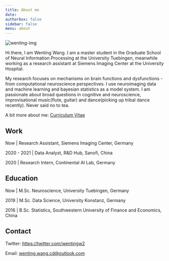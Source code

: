 ```yaml
---
title: About me
date: 
authorbox: false
sidebar: false
menu: about
---
```


![wenting-img](/img/wenting-img.png)

Hi there, I am Wenting Wang. I am a master student in the Graduate School of Neural Information Processing at the University Tuebingen, meanwhile working as a research assistant at Siemens Imaging Center at the University Hospital.

My research focuses on mechanisms on brain functions and dysfunctions - from computational neuroscience perspectives. I use neuroimaging data and machine learning and bayesian statistics as a model system. I am passionate about broad questions in cognitive and neuroscience, improvisational music(flute, guitar) and dance(picking up tribal dance recently). Never said no to tea.

A bit more about me: [Curriculum Vitae](https://docs.google.com/viewer?url=https://github.com/wenting-wang/wenting-wang.github.io/raw/main/docu/wenting-wang-cv.pdf)

## Work

Now | Research Assistant, Siemens Imaging Center, Germany

2020 - 2021 | Data Analyst, R&D Hub, Sanofi, China

2020 | Research Intern, Continental AI Lab, Germany

## Education

Now | M.Sc. Neuroscience, University Tuebingen, Germany

2019 | M.Sc. Data Science, University Konstanz, Germany

2016 | B.Sc. Statistics, Southwestern University of Finance and Economics, China

## Contact

Twitter: https://twitter.com/wentingw2

Email: wenting.wang.cd@outlook.com